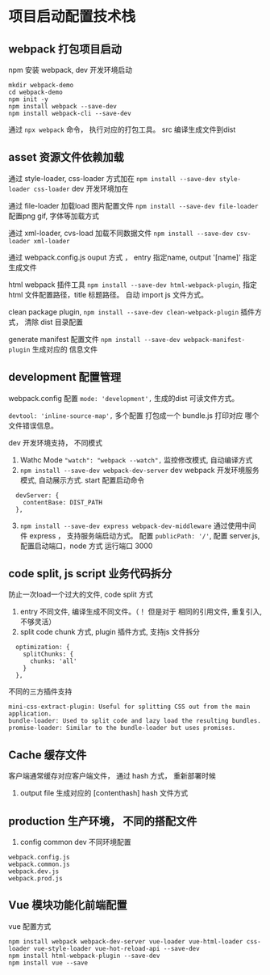 # 项目启动配置技术栈

## webpack 打包项目启动

npm 安装 webpack, dev 开发环境启动 
```
mkdir webpack-demo
cd webpack-demo
npm init -y
npm install webpack --save-dev
npm install webpack-cli --save-dev
```

通过 ``` npx webpack ``` 命令， 执行对应的打包工具。 src 编译生成文件到dist

## asset 资源文件依赖加载

通过 style-loader, css-loader 方式加在 ``` npm install --save-dev style-loader css-loader ``` dev 开发环境加在

通过 file-loader 加载load 图片配置文件 ``` npm install --save-dev file-loader ``` 配置png gif, 字体等加载方式

通过 xml-loader, cvs-load 加载不同数据文件 ``` npm install --save-dev csv-loader xml-loader ```

通过 webpack.config.js ouput 方式 ， entry 指定name, output '[name]' 指定生成文件 

html webpack 插件工具 ``` npm install --save-dev html-webpack-plugin ```, 指定html 文件配置路径，title 标题路径。 自动 import js 文件方式。

clean package plugin, ``` npm install --save-dev clean-webpack-plugin ``` 插件方式， 清除 dist 目录配置

generate manifest 配置文件 ``` npm install --save-dev webpack-manifest-plugin ``` 生成对应的 信息文件

## development 配置管理

webpack.config 配置 ``` mode: 'development', ``` 生成的dist 可读文件方式。

``` devtool: 'inline-source-map', ``` 多个配置 打包成一个 bundle.js 打印对应 哪个文件错误信息。

dev 开发环境支持， 不同模式
1. Wathc Mode ``` "watch": "webpack --watch", ``` 监控修改模式, 自动编译方式
2. ``` npm install --save-dev webpack-dev-server ``` dev webpack 开发环境服务模式, 自动展示方式.  start 配置启动命令 ```  ```
```
  devServer: {
    contentBase: DIST_PATH
  },
```
3. ``` npm install --save-dev express webpack-dev-middleware ``` 通过使用中间件 express ， 支持服务端启动方式。 配置 ``` publicPath: '/' ```, 配置 server.js, 配置启动端口，node 方式 运行端口 3000

## code split, js script 业务代码拆分
防止一次load一个过大的文件, code split 方式
1. entry 不同文件, 编译生成不同文件。（！ 但是对于 相同的引用文件, 重复引入, 不够灵活）
2. split code chunk 方式, plugin 插件方式, 支持js 文件拆分
```
  optimization: {
    splitChunks: {
      chunks: 'all'
    }
  },
```
不同的三方插件支持
```
mini-css-extract-plugin: Useful for splitting CSS out from the main application.
bundle-loader: Used to split code and lazy load the resulting bundles.
promise-loader: Similar to the bundle-loader but uses promises.
```

## Cache 缓存文件
客户端通常缓存对应客户端文件， 通过 hash 方式， 重新部署时候
1. output file 生成对应的 [contenthash] hash 文件方式

## production 生产环境， 不同的搭配文件
1. config common dev 不同环境配置
```
webpack.config.js
webpack.common.js
webpack.dev.js
webpack.prod.js
```

## Vue 模块功能化前端配置
vue 配置方式
```
npm install webpack webpack-dev-server vue-loader vue-html-loader css-loader vue-style-loader vue-hot-reload-api --save-dev
npm install html-webpack-plugin --save-dev
npm install vue --save
```